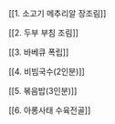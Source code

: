 
[[1. 소고기 메추리알 장조림]]

[[2. 두부 부침 조림]]

[[3. 바베큐 폭립]]

[[4. 비빔국수(2인분)]]

[[5. 볶음밥(3인분)]]

[[6. 아롱사태 수육전골]]